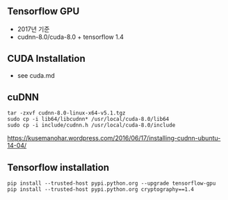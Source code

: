 ## Tensorflow GPU
* 2017년 기준
* cudnn-8.0/cuda-8.0 + tensorflow 1.4

## CUDA Installation
* see cuda.md

## cuDNN
```
tar -zxvf cudnn-8.0-linux-x64-v5.1.tgz 
sudo cp -i lib64/libcudnn* /usr/local/cuda-8.0/lib64
sudo cp -i include/cudnn.h /usr/local/cuda-8.0/include
```
https://kusemanohar.wordpress.com/2016/06/17/installing-cudnn-ubuntu-14-04/

## Tensorflow installation
```
pip install --trusted-host pypi.python.org --upgrade tensorflow-gpu
pip install --trusted-host pypi.python.org cryptography==1.4
```
